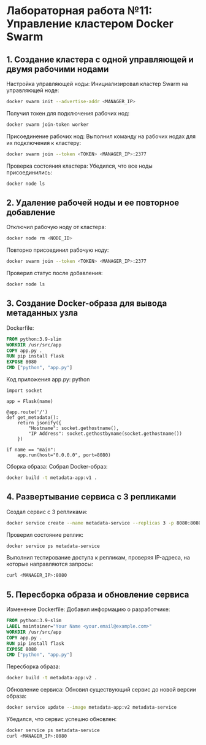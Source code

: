 # Лабораторная работа №11: Управление кластером Docker Swarm
## 1. Создание кластера с одной управляющей и двумя рабочими нодами
Настройка управляющей ноды:
Инициализировал кластер Swarm на управляющей ноде:
```bash
docker swarm init --advertise-addr <MANAGER_IP>
```
Получил токен для подключения рабочих нод:
```bash
docker swarm join-token worker
```
Присоединение рабочих нод:
Выполнил команду на рабочих нодах для их подключения к кластеру:
```bash
docker swarm join --token <TOKEN> <MANAGER_IP>:2377
```
Проверка состояния кластера:
Убедился, что все ноды присоединились:
```bash
docker node ls
```
## 2. Удаление рабочей ноды и ее повторное добавление
Отключил рабочую ноду от кластера:

```bash
docker node rm <NODE_ID>
```
Повторно присоединил рабочую ноду:

```bash
docker swarm join --token <TOKEN> <MANAGER_IP>:2377
```
Проверил статус после добавления:

```bash
docker node ls
```
## 3. Создание Docker-образа для вывода метаданных узла
Dockerfile:
```dockerfile
FROM python:3.9-slim
WORKDIR /usr/src/app
COPY app.py .
RUN pip install flask
EXPOSE 8080
CMD ["python", "app.py"]
```
Код приложения app.py:
python
```from flask import Flask, jsonify
import socket

app = Flask(name)

@app.route('/')
def get_metadata():
    return jsonify({
        "Hostname": socket.gethostname(),
        "IP Address": socket.gethostbyname(socket.gethostname())
    })

if name == "main":
    app.run(host="0.0.0.0", port=8080)
```
Сборка образа:
Собрал Docker-образ:
```bash
docker build -t metadata-app:v1 .
```
## 4. Развертывание сервиса с 3 репликами
Создал сервис с 3 репликами:

```bash
docker service create --name metadata-service --replicas 3 -p 8080:8080 metadata-app:v1
```
Проверил состояние реплик:

```bash
docker service ps metadata-service
```
Выполнил тестирование доступа к репликам, проверяя IP-адреса, на которые направляются запросы:

```bash
curl <MANAGER_IP>:8080
```
## 5. Пересборка образа и обновление сервиса
Изменение Dockerfile:
Добавил информацию о разработчике:
```dockerfile
FROM python:3.9-slim
LABEL maintainer="Your Name <your.email@example.com>"
WORKDIR /usr/src/app
COPY app.py .
RUN pip install flask
EXPOSE 8080
CMD ["python", "app.py"]
```
Пересборка образа:
```bash
docker build -t metadata-app:v2 .
```
Обновление сервиса:
Обновил существующий сервис до новой версии образа:

```bash
docker service update --image metadata-app:v2 metadata-service
```
Убедился, что сервис успешно обновлен:

```bash
docker service ps metadata-service
curl <MANAGER_IP>:8080
```
